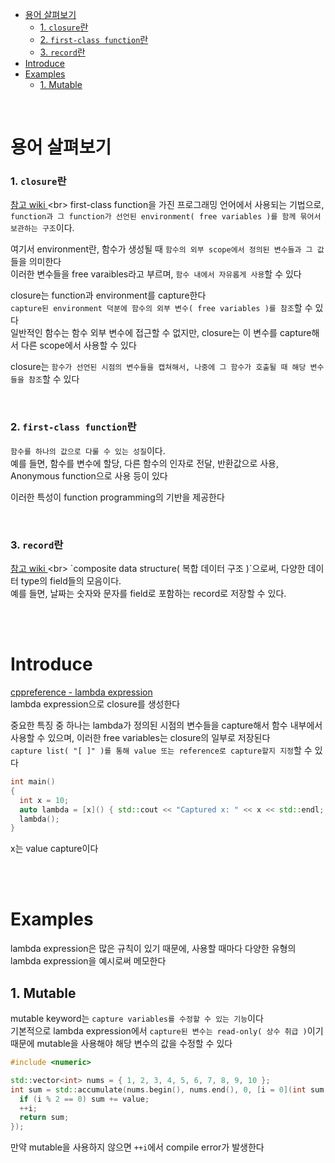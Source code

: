 - [용어 살펴보기](#용어-살펴보기)
    - [1. `closure`란](#1-closure란)
    - [2. `first-class function`란](#2-first-class-function란)
    - [3. `record`란](#3-record란)
- [Introduce](#introduce)
- [Examples](#examples)
  - [1. Mutable](#1-mutable)


<br>

# 용어 살펴보기
### 1. `closure`란
[ 참고 wiki ](https://en.wikipedia.org/wiki/Closure_(computer_programming))<br>
first-class function을 가진 프로그래밍 언어에서 사용되는 기법으로, `function과 그 function가 선언된 environment( free variables )를 함께 묶어서 보관하는 구조`이다.<br>

여기서 environment란, 함수가 생성될 때 `함수의 외부 scope에서 정의된 변수들과 그 값`들을 의미한다<br>
이러한 변수들을 free varaibles라고 부르며, `함수 내에서 자유롭게 사용`할 수 있다<br>

closure는 function과 environment를 capture한다<bR>
`capture된 environment 덕분에 함수의 외부 변수( free variables )를 참조`할 수 있다<br>
일반적인 함수는 함수 외부 변수에 접근할 수 없지만, closure는 이 변수를 capture해서 다른 scope에서 사용할 수 있다<br>

closure는 `함수가 선언된 시점의 변수들을 캡쳐해서, 나중에 그 함수가 호출될 때 해당 변수들을 참조`할 수 있다<br>

<br>

### 2. `first-class function`란
`함수를 하나의 값으로 다룰 수 있는 성질`이다.<br>
예를 들면, 함수를 변수에 할당, 다른 함수의 인자로 전달, 반환값으로 사용, Anonymous function으로 사용 등이 있다<br>

이러한 특성이 function programming의 기반을 제공한다<br>

<br>

### 3. `record`란
[ 참고 wiki ](https://en.wikipedia.org/wiki/Record_(computer_science))<br>
`composite data structure( 복합 데이터 구조 )`으로써, 다양한 데이터 type의 field들의 모음이다.<br>
예를 들면, 날짜는 숫자와 문자를 field로 포함하는 record로 저장할 수 있다.<br>

<br>
<br>

# Introduce
[ cppreference - lambda expression ](https://en.cppreference.com/w/cpp/language/lambda)<br>
lambda expression으로 closure를 생성한다<br>

중요한 특징 중 하나는 lambda가 정의된 시점의 변수들을 capture해서 함수 내부에서 사용할 수 있으며, 이러한 free variables는 closure의 일부로 저장된다<br>
`capture list( "[ ]" )를 통해 value 또는 reference로 capture할지 지정`할 수 있다<br>
```cpp
int main()
{
  int x = 10;
  auto lambda = [x]() { std::cout << "Captured x: " << x << std::endl; };
  lambda();
}
```
x는 value capture이다<br>

<br>
<br>

# Examples
lambda expression은 많은 규칙이 있기 때문에, 사용할 때마다 다양한 유형의 lambda expression을 예시로써 메모한다<br>

## 1. Mutable
mutable keyword는 `capture variables를 수정할 수 있는 기능`이다<br>
기본적으로 lambda expression에서 `capture된 변수는 read-only( 상수 취급 )`이기 때문에 mutable을 사용해야 해당 변수의 값을 수정할 수 있다<br>
```cpp
#include <numeric>

std::vector<int> nums = { 1, 2, 3, 4, 5, 6, 7, 8, 9, 10 };
int sum = std::accumulate(nums.begin(), nums.end(), 0, [i = 0](int sum, int value) mutable {
  if (i % 2 == 0) sum += value;
  ++i;
  return sum;
});
```
만약 mutable을 사용하지 않으면 `++i`에서 compile error가 발생한다<br>